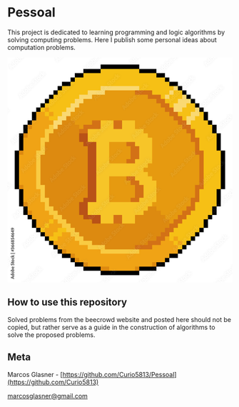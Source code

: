 # Pessoal

This project is dedicated to learning programming and logic algorithms by solving computing problems. Here I publish some personal ideas about computation problems. 

![](bitcoin8bits.jpg)

## How to use this repository

Solved problems from the beecrowd website and posted here should not be copied, but rather serve as a guide in the construction of algorithms to solve the proposed problems.

## Meta

Marcos Glasner - [https://github.com/Curio5813/Pessoal](https://github.com/Curio5813)

marcosglasner@gmail.com


